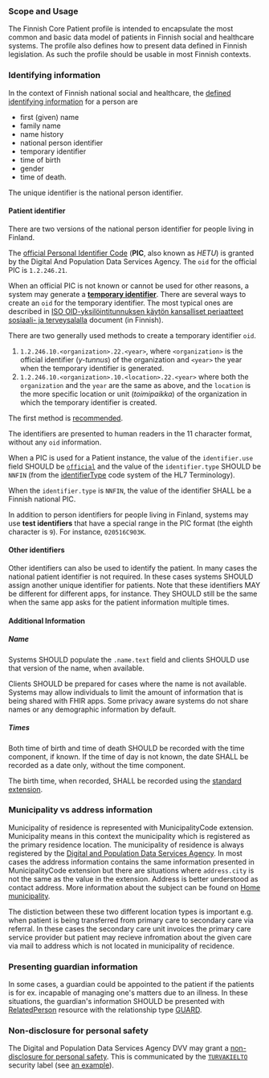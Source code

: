 ### Scope and Usage

The Finnish Core Patient profile is intended to encapsulate the most common and basic data model of
patients in Finnish social and healthcare systems. The profile also defines how to present data
defined in Finnish legislation. As such the profile should be usable in most Finnish contexts.

### Identifying information

In the context of Finnish national social and healthcare, the
[defined identifying information](https://yhteistyotilat.fi/wiki08/display/JULPOKY/7+Potilaan+perustiedot)
for a person are
* first (given) name
* family name
* name history
* national person identifier
* temporary identifier
* time of birth
* gender
* time of death.

The unique identifier is the national person identifier.

#### Patient identifier

There are two versions of the national person identifier for people living in Finland.

The [official Personal Identifier Code](https://dvv.fi/en/personal-identity-code) (**PIC**, also
known as _HETU_) is granted by the Digital And Population Data Services Agency. The `oid` for the
official PIC is `1.2.246.21`.

When an official PIC is not known or cannot be used for other reasons, a system may generate a
[**temporary identifier**](https://www.kanta.fi/en/system-developers/test-etiquette#Temporary%20identifier).
There are several ways to create an `oid` for the temporary identifier. The most typical ones are
described in
[ISO OID-yksilöintitunnuksen käytön kansalliset periaatteet sosiaali- ja terveysalalla](https://www.hl7.fi/hl7-rajapintakartta/iso-oid-yksilointitunnuksen-kayton-kansalliset-periaatteet-sosiaali-ja-terveysalalla/)
document (in Finnish).

There are two generally used methods to create a temporary identifier `oid`.

1. `1.2.246.10.<organization>.22.<year>`, where `<organization>` is the official identifier
  (_y-tunnus_) of the organization and `<year>` the year when the temporary identifier is
  generated.
2. `1.2.246.10.<organization>.10.<location>.22.<year>` where both the `organization` and the `year`
  are the same as above, and the `location` is the more specific location or unit (_toimipaikka_)
  of the organization in which the temporary identifier is created.

The first method is
[recommended](https://yhteistyotilat.fi/wiki08/display/JULPOKY/7+Potilaan+perustiedot#id-7Potilaanperustiedot-7.1Henkil%C3%B6nyksil%C3%B6intitiedot).

The identifiers are presented to human readers in the 11 character format, without any `oid`
information.

When a PIC is used for a Patient instance, the value of the `identifier.use` field SHOULD be
[`official`](https://www.hl7.org/fhir/codesystem-identifier-use.html#identifier-use-official) and
the value of the `identifier.type` SHOULD be `NNFIN` (from the 
[identifierType](https://terminology.hl7.org/4.0.0/CodeSystem-v2-0203.html) code system of the HL7
Terminology).

When the `identifier.type` is `NNFIN`, the value of the identifier SHALL be a Finnish national PIC.

In addition to person identifiers for people living in Finland, systems may use **test identifiers**
that have a special range in the PIC format (the eighth character is `9`). For instance,
`020516C903K`.

#### Other identifiers

Other identifiers can also be used to identify the patient. In many cases the national patient
identifier is not required. In these cases systems SHOULD assign another unique identifier for
patients. Note that these identifiers MAY be different for different apps, for instance. They
SHOULD still be the same when the same app asks for the patient information multiple times. 

#### Additional Information

##### Name

Systems SHOULD populate the `.name.text` field and clients SHOULD use that version of the name,
when available.

Clients SHOULD be prepared for cases where the name is not available. Systems may allow individuals
to limit the amount of information that is being shared with FHIR apps. Some privacy aware systems
do not share names or any demographic information by default.

##### Times

Both time of birth and time of death SHOULD be recorded with the time component, if known. If the
time of day is not known, the date SHALL be recorded as a date only, without the time component.

The birth time, when recorded, SHALL be recorded using the
[standard extension](http://hl7.org/fhir/extensions/StructureDefinition-patient-birthTime.html).

### Municipality vs address information

Municipality of residence is represented with MunicipalityCode extension. Municipality means in
this context the municipality which is registered as the primary residence location. The
municipality of residence is always registered by the
[Digital and Population Data Services Agency](https://dvv.fi/en/municipality-of-residence). In most
cases the address information contains the same information presented in MunicipalityCode extension
but there are situations where `address.city` is not the same as the value in the extension.
Address is better understood as contact address. More information about the subject can be found on
[Home municipality](./StructureDefinition-municipality-code.html).

The distiction between these two different location types is important e.g. when patient is being
transferred from primary care to secondary care via referral. In these cases the secondary care
unit invoices the primary care service provider but patient may recieve infromation about the given
care via mail to address which is not located in municipality of recidence.

### Presenting guardian information

In some cases, a guardian could be appointed to the patient if the patients is for ex. incapable of
managing one's matters due to an illness. In these situations, the guardian's information SHOULD be
presented with [RelatedPerson](http://hl7.org/fhir/R4/relatedperson.html) resource with the
relationship type [GUARD](http://hl7.org/fhir/R4/v3/RoleCode/cs.html#:~:text=3-,GUARD,-guardian).

### Non-disclosure for personal safety

The Digital and Population Data Services Agency DVV may grant a
[non-disclosure for personal safety](https://dvv.fi/en/non-disclosure-for-personal-safety).
This is communicated by the
[`TURVAKIELTO`](CodeSystem-fi-base-security-label-cs.html#fi-base-security-label-cs-TURVAKIELTO)
security label (see [an example](Patient-patient-with-turvakielto.html)).
